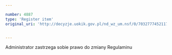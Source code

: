 ```yaml
---

number: 4887
type: 'Register item'
original_uri: 'http://decyzje.uokik.gov.pl/nd_wz_um.nsf/0/70327774521170B8C1257B8A0034AB31?OpenDocument'


---
```


Administrator zastrzega sobie prawo do zmiany Regulaminu

